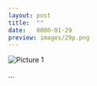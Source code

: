 ```yaml
---
layout: post
title:  ""
date:   0000-01-29
preview: images/29p.png
---
```


![Picture 1]({{site.baseurl}}/images/29.png?auto=yes)

...